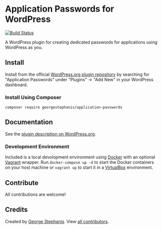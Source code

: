 # Application Passwords for WordPress

[![Build Status](https://travis-ci.org/georgestephanis/application-passwords.svg?branch=master)](https://travis-ci.org/georgestephanis/application-passwords)

A WordPress plugin for creating dedicated passwords for applications using WordPress as you.

## Install

Install from the official [WordPress.org plugin repository](https://wordpress.org/plugins/application-passwords/) by searching for "Application Passwords" under "Plugins" &rarr; "Add New" in your WordPress dashboard.

### Install Using Composer

	composer require georgestephanis/application-passwords


## Documentation

See the [plugin description on WordPress.org](https://wordpress.org/plugins/application-passwords/).

### Development Environment

Included is a local devolopment environment using [Docker](https://www.docker.com) with an optional [Vagrant](https://www.vagrantup.com) wrapper. Run `docker-compose up -d` to start the Docker containers on your host machine or `vagrant up` to start it in a [VirtualBox](https://www.virtualbox.org) environment.


## Contribute

All contributions are welcome!


## Credits

Created by [George Stephanis](https://github.com/georgestephanis). View [all contributors](https://github.com/georgestephanis/application-passwords/graphs/contributors).
